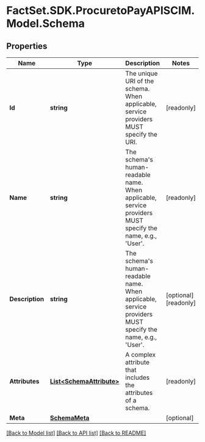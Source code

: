 # FactSet.SDK.ProcuretoPayAPISCIM.Model.Schema

## Properties

Name | Type | Description | Notes
------------ | ------------- | ------------- | -------------
**Id** | **string** | The unique URI of the schema. When applicable, service providers MUST specify the URI. | [readonly] 
**Name** | **string** | The schema&#39;s human-readable name.  When applicable, service providers MUST specify the name, e.g., &#39;User&#39;. | [readonly] 
**Description** | **string** | The schema&#39;s human-readable name.  When applicable, service providers MUST specify the name, e.g., &#39;User&#39;. | [optional] [readonly] 
**Attributes** | [**List&lt;SchemaAttribute&gt;**](SchemaAttribute.md) | A complex attribute that includes the attributes of a schema. | [readonly] 
**Meta** | [**SchemaMeta**](SchemaMeta.md) |  | [optional] 

[[Back to Model list]](../README.md#documentation-for-models) [[Back to API list]](../README.md#documentation-for-api-endpoints) [[Back to README]](../README.md)

